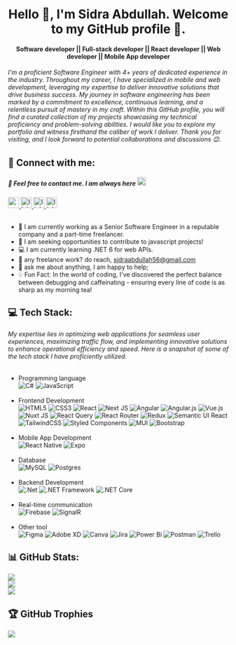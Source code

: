 <h1 align="center">Hello 👋, I'm Sidra Abdullah. Welcome to my GitHub profile 🤝.</h1>

<h4 align="center">Software developer || Full-stack developer || React developer || Web developer || Mobile App developer</h4>

###### I'm a proficient Software Engineer with 4+ years of dedicated experience in the industry. Throughout my career, I have specialized in mobile and web development, leveraging my expertise to deliver innovative solutions that drive business success. My journey in software engineering has been marked by a commitment to excellence, continuous learning, and a relentless pursuit of mastery in my craft. Within this GitHub profile, you will find a curated collection of my projects showcasing my technical proficiency and problem-solving abilities. I would like you to explore my portfolio and witness firsthand the caliber of work I deliver. Thank you for visiting, and I look forward to potential collaborations and discussions 😊.



## 🤝 Connect with me:

##### 📝 Feel free to contact me. I am always here <img height="20" src="https://camo.githubusercontent.com/870d765b5c096038f097185a0ffa08df4011c0491b8039f3a7d5eeebf4d82c7e/68747470733a2f2f6d656469612e67697068792e636f6d2f6d656469612f57556c706c634d704f43456d5447427442572f67697068792e676966"  />

<div align="left">
<a href="mailto:sidraabdullah56@gmail.com">
  <img src="https://img.shields.io/static/v1?message=sidraabdullah56@gmail.com&logo=gmail&label=&color=D14836&logoColor=white" height="25" alt="gmail logo"  />
  </a>
  <a href="https://www.linkedin.com/in/sidra-abdullah-875aa4190/">
  <img src="https://img.shields.io/static/v1?message=LinkedIn&logo=linkedin&label=&color=0077B5&logoColor=white&labelColor=&style=for-the-badge" height="25" alt="linkedin logo"  />
  </a>
    <a href="https://www.upwork.com/freelancers/~01254f0ca1b6cbd46a?viewMode=1&s=1110580755057594368">
  <img src="https://img.shields.io/static/v1?message=upwork&logo=upwork&label&color=6fda44&logoColor=white&labelColor=&style=for-the-badge" height="25" alt="linkedin logo"  />
  </a>
      <a href="https://github.com/SidraaAbdullah">
  <img src="https://img.shields.io/static/v1?message=github&logo=github&label&color=black&logoColor=white&labelColor=&style=for-the-badge" height="25" alt="linkedin logo"  />
  </a>
</div>

<br>

- 🌱 I am currently working as a Senior Software Engineer in a reputable company and a part-time freelancer.
- 👯 I am seeking opportunities to contribute to javascript projects!
- 💻 I am currently learning .NET 6 for web APIs.
- 💼 any freelance work? do reach, <a href="mailto:sidraabdullah56@gmail.com"> sidraabdullah56@gmail.com</a>
- 💬 ask me about anything, I am happy to help;
- 💡 Fun Fact: In the world of coding, I've discovered the perfect balance between debugging and caffeinating - ensuring every line of code is as sharp as my morning tea!

## 💻 Tech Stack:

###### My expertise lies in optimizing web applications for seamless user experiences, maximizing traffic flow, and implementing innovative solutions to enhance operational efficiency and speed. Here is a snapshot of some of the tech stack I have proficiently utilized.

- Programming language
  <br>
  ![C#](https://img.shields.io/badge/c%23-%23239120.svg?style=for-the-badge&logo=csharp&logoColor=white)
  ![JavaScript](https://img.shields.io/badge/javascript-%23323330.svg?style=for-the-badge&logo=javascript&logoColor=%23F7DF1E)
  <br><br>
- Frontend Development
  <br>
  ![HTML5](https://img.shields.io/badge/html5-%23E34F26.svg?style=for-the-badge&logo=html5&logoColor=white) 
  ![CSS3](https://img.shields.io/badge/css3-%231572B6.svg?style=for-the-badge&logo=css3&logoColor=white)
  ![React](https://img.shields.io/badge/react-%2320232a.svg?style=for-the-badge&logo=react&logoColor=%2361DAFB) 
  ![Next JS](https://img.shields.io/badge/Next-black?style=for-the-badge&logo=next.js&logoColor=white)
  ![Angular](https://img.shields.io/badge/angular-%23DD0031.svg?style=for-the-badge&logo=angular&logoColor=white)
  ![Angular.js](https://img.shields.io/badge/angular.js-%23E23237.svg?style=for-the-badge&logo=angularjs&logoColor=white)
  ![Vue.js](https://img.shields.io/badge/vue.js-%2335495e.svg?style=for-the-badge&logo=vuedotjs&logoColor=%234FC08D)
  ![Nuxt JS](https://img.shields.io/badge/Nuxt-002E3B?style=for-the-badge&logo=nuxt.js&logoColor=#00DC82)
  ![React Query](https://img.shields.io/badge/-React%20Query-FF4154?style=for-the-badge&logo=react%20query&logoColor=white) 
  ![React Router](https://img.shields.io/badge/React_Router-CA4245?style=for-the-badge&logo=react-router&logoColor=white)
  ![Redux](https://img.shields.io/badge/redux-%23593d88.svg?style=for-the-badge&logo=redux&logoColor=white)
  ![Semantic UI React](https://img.shields.io/badge/Semantic%20UI%20React-%2335BDB2.svg?style=for-the-badge&logo=SemanticUIReact&logoColor=white)
  ![TailwindCSS](https://img.shields.io/badge/tailwindcss-%2338B2AC.svg?style=for-the-badge&logo=tailwind-css&logoColor=white) 
  ![Styled Components](https://img.shields.io/badge/styled--components-DB7093?style=for-the-badge&logo=styled-components&logoColor=white)
  ![MUI](https://img.shields.io/badge/MUI-%230081CB.svg?style=for-the-badge&logo=mui&logoColor=white)
  ![Bootstrap](https://img.shields.io/badge/bootstrap-%238511FA.svg?style=for-the-badge&logo=bootstrap&logoColor=white)
  <br><br>
- Mobile App Development
  <br>
  ![React Native](https://img.shields.io/badge/react_native-%2320232a.svg?style=for-the-badge&logo=react&logoColor=%2361DAFB)
  ![Expo](https://img.shields.io/badge/expo-1C1E24?style=for-the-badge&logo=expo&logoColor=#D04A37) 
  <br><br>
- Database
  <br>
  ![MySQL](https://img.shields.io/badge/mysql-%2300000f.svg?style=for-the-badge&logo=mysql&logoColor=white)
  ![Postgres](https://img.shields.io/badge/postgres-%23316192.svg?style=for-the-badge&logo=postgresql&logoColor=white)
  <br><br>
- Backend Development
  <br>
  ![.Net](https://img.shields.io/badge/.NET-5C2D91?style=for-the-badge&logo=.net&logoColor=white)
  ![.NET Framework](https://img.shields.io/badge/.NET_Framework-5C2D91?style=for-the-badge&logo=.net&logoColor=white)
  ![.NET Core](https://img.shields.io/badge/.NET_Core-512BD4?style=for-the-badge&logo=.net&logoColor=white)
  <br><br>
- Real-time communication
  <br>
  ![Firebase](https://img.shields.io/badge/firebase-%23039BE5.svg?style=for-the-badge&logo=firebase)
  ![SignalR](https://img.shields.io/badge/SignalR-512BD4?style=for-the-badge&logo=SignalR&logoColor=white)
  <br><br>
- Other tool
  <br>
  ![Figma](https://img.shields.io/badge/figma-%23F24E1E.svg?style=for-the-badge&logo=figma&logoColor=white) 
  ![Adobe XD](https://img.shields.io/badge/Adobe%20XD-470137?style=for-the-badge&logo=Adobe%20XD&logoColor=#FF61F6)
  ![Canva](https://img.shields.io/badge/Canva-%2300C4CC.svg?style=for-the-badge&logo=Canva&logoColor=white)
  ![Jira](https://img.shields.io/badge/jira-%230A0FFF.svg?style=for-the-badge&logo=jira&logoColor=white) 
  ![Power Bi](https://img.shields.io/badge/power_bi-F2C811?style=for-the-badge&logo=powerbi&logoColor=black)
  ![Postman](https://img.shields.io/badge/Postman-FF6C37?style=for-the-badge&logo=postman&logoColor=white)
  ![Trello](https://img.shields.io/badge/Trello-%23026AA7.svg?style=for-the-badge&logo=Trello&logoColor=white)
  <br>

## 📊 GitHub Stats:
![](https://github-readme-stats.vercel.app/api?username=SidraaAbdullah&theme=highcontrast)<br/>
![](https://github-readme-streak-stats.herokuapp.com/?user=SidraaAbdullah&theme=highcontrast)<br/>
![](https://github-readme-stats.vercel.app/api/top-langs/?username=SidraaAbdullah&theme=highcontrast)

## 🏆 GitHub Trophies
![](https://github-profile-trophy.vercel.app/?username=SidraaAbdullah&theme=onedark&margin-w=4)




